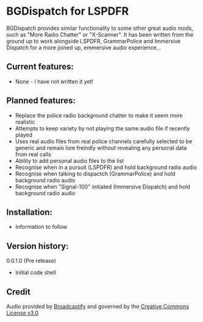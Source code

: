 # BGDispatch for LSPDFR
BGDispatch provides similar functionality to some other great audio mods, such as "More Radio Chatter" or "X-Scanner". It has been written from the ground up to work alongside LSPDFR, GrammarPolice and Immersive Dispatch for a more joined up, emmersive audio experience...

## Current features: 
- None - I have not written it yet!

## Planned features: 
- Replace the police radio background chatter to make it seem more realistic
- Attempts to keep variety by not playing the same audio file if recently played
- Uses real audio files from real police channels carefully selected to be generic and remain lore freindly without revealing any personal data from real calls
- Ability to add personal audio files to the list
- Recognise when in a pursuit (LSPDFR) and hold background radio audio
- Recognise when talking to dispactch (GrammarPolice) and hold background radio audio
- Recognise when "Signal-100" initiated (Immersive Dispatch) and hold background radio audio

## Installation: 
- Information to follow

## Version history:
0.0.1.0 (Pre release)
- Initial code shell

## Credit
Audio provided by <a href="https://www.broadcastify.com" target="_new">Broadcastify</a> and governed by the <a href="https://github.com/waynieoaks/LSPDFR-BGDispatch/blob/main/LICENSE" target="_new">Creative Commons License v3.0</a>

